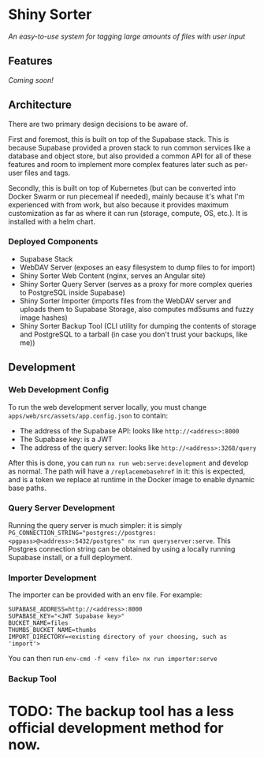 # Shiny Sorter
*An easy-to-use system for tagging large amounts of files with user input*

## Features

*Coming soon!*

## Architecture
There are two primary design decisions to be aware of.

First and foremost, this is built on top of the Supabase stack. This is because Supabase provided a proven stack to run common services like a database and object store, but also provided a common API for all of these features and room to implement more complex features later such as per-user files and tags.

Secondly, this is built on top of Kubernetes (but can be converted into Docker Swarm or run piecemeal if needed), mainly because it's what I'm experienced with from work, but also because it provides maximum customization as far as where it can run (storage, compute, OS, etc.). It is installed with a helm chart.

### Deployed Components
* Supabase Stack
* WebDAV Server (exposes an easy filesystem to dump files to for import)
* Shiny Sorter Web Content (nginx, serves an Angular site)
* Shiny Sorter Query Server (serves as a proxy for more complex queries to PostgreSQL inside Supabase)
* Shiny Sorter Importer (imports files from the WebDAV server and uploads them to Supabase Storage, also computes md5sums and fuzzy image hashes)
* Shiny Sorter Backup Tool (CLI utility for dumping the contents of storage and PostgreSQL to a tarball (in case you don't trust your backups, like me))

## Development

### Web Development Config
To run the web development server locally, you must change `apps/web/src/assets/app.config.json` to contain:
* The address of the Supabase API: looks like `http://<address>:8000`
* The Supabase key: is a JWT
* The address of the query server: looks like `http://<address>:3268/query`

After this is done, you can run `nx run web:serve:development` and develop as normal. The path will have a `/replacemebasehref` in it:
this is expected, and is a token we replace at runtime in the Docker image to enable dynamic base paths.

### Query Server Development
Running the query server is much simpler: it is simply `PG_CONNECTION_STRING="postgres://postgres:<pgpass>@<address>:5432/postgres" nx run queryserver:serve`. This Postgres connection string can be obtained by using a locally running Supabase install, or a full deployment.

### Importer Development
The importer can be provided with an env file. For example:
```
SUPABASE_ADDRESS=http://<address>:8000
SUPABASE_KEY="<JWT Supabase key>"
BUCKET_NAME=files
THUMBS_BUCKET_NAME=thumbs
IMPORT_DIRECTORY=<existing directory of your choosing, such as 'import'>
```
You can then run `env-cmd -f <env file> nx run importer:serve`

### Backup Tool
# TODO: The backup tool has a less official development method for now.